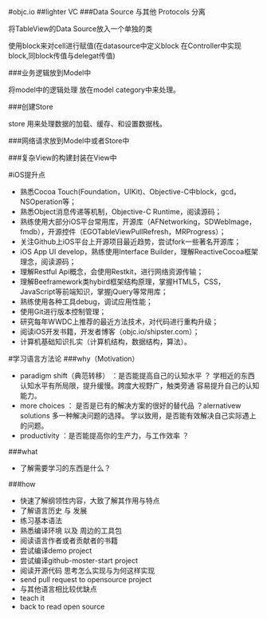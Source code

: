 
#objc.io
##lighter VC
###Data Source 与其他 Protocols 分离

将TableView的Data Source放入一个单独的类

使用block来对cell进行赋值(在datasource中定义block 在Controller中实现block,同block传值与delegat传值)

###业务逻辑放到Model中

将model中的逻辑处理 放在model category中来处理。

###创建Store

store 用来处理数据的加载、缓存、和设置数据栈。

###网络请求放到Model中或者Store中

###复杂View的构建封装在View中







#iOS提升点
* 熟悉Cocoa Touch(Foundation，UIKit)、Objective-C中block，gcd，NSOperation等；
* 熟悉Object消息传递等机制，Objective-C Runtime，阅读源码；
* 熟练使用大部分iOS平台常用库，开源库（AFNetworking，SDWebImage，fmdb），开源控件（EGOTableViewPullRefresh，MRProgress）；
* 关注Github上iOS平台上开源项目最近趋势，尝试fork一些著名开源库；
* iOS App UI develop，熟练使用Interface Builder，理解ReactiveCocoa框架理念，阅读源码；
* 理解Restful Api概念，会使用Restkit，进行网络资源传输；
* 理解Beeframework类hybird框架结构原理，掌握HTML5，CSS，JavaScript等前端知识，掌握jQuery等常用库；
* 熟练使用各种工具debug，调试应用性能；
* 使用Git进行版本控制管理；
* 研究每年WWDC上推荐的最近方法技术，对代码进行重构升级；
* 阅读iOS开发书籍，开发者博客（objc.io/shipster.com）；
* 计算机基础知识扎实（计算机结构，数据结构，算法）。



#学习语言方法论
###why（Motivation）
* paradigm shift（典范转移） ：是否能提高自己的认知水平 ？ 学相近的东西认知水平有所局限，提升缓慢。跨度大视野广，触类旁通 容易提升自己的认知能力。
* more choices ： 是否是已有的解决方案的很好的替代品 ？alernativew solutions 多一种解决问题的选择。 学以致用，是否能有效解决自己实际遇上的问题。
* productivity ：是否能提高你的生产力，与工作效率 ？

###what
* 了解需要学习的东西是什么？

###how
* 快速了解纲领性内容，大致了解其作用与特点
* 了解语言历史 与 发展
* 练习基本语法
* 熟悉编译环境 以及 周边的工具包
* 阅读语言作者或者贡献者的书籍
* 尝试编译demo project
* 尝试编译github-moster-start project
* 阅读开源代码 思考怎么实现与为何这样实现
* send pull request to opensource project
* 与其他语言相比较优缺点
* teach it
* back to read open source



